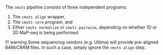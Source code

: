 
The `cmuts` pipeline consists of three independent programs:

  1. The `cmuts align` wrapper,
  2. The `cmuts core` program, and
  3. Either `cmuts normalize` or `cmuts pairwise`, depending on whether 1D or 2D MaP-seq is being performed.

!!! warning
    Some sequencing vendors (e.g. Ultima) will provide pre-aligned BAM/CRAM files. In such a case, simply ignore the `cmuts align` step.
